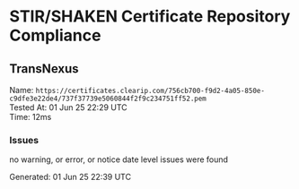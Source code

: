 # STIR/SHAKEN Certificate Repository Compliance

## TransNexus

Name: `https://certificates.clearip.com/756cb700-f9d2-4a05-850e-c9dfe3e22de4/737f37739e5060844f2f9c234751ff52.pem`\
Tested At: 01 Jun 25 22:29 UTC\
Time: 12ms

### Issues

no warning, or error, or notice date level issues were found

Generated: 01 Jun 25 22:39 UTC